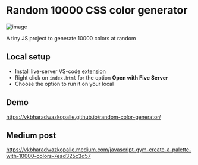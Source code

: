# Random 10000 CSS color generator
![image](https://user-images.githubusercontent.com/5936702/184078890-61742e87-3292-44c3-90fb-938e78f048f1.png)

A tiny JS project to generate 10000 colors at random


## Local setup 
- Install live-server VS-code [extension](https://marketplace.visualstudio.com/items?itemName=yandeu.five-server)
- Right click on `index.html` for the option **Open with Five Server**
- Choose the option to run it on your local

## Demo
https://vkbharadwazkopalle.github.io/random-color-generator/

## Medium post
https://vkbharadwazkopalle.medium.com/javascript-gym-create-a-palette-with-10000-colors-7ead325c3d57
